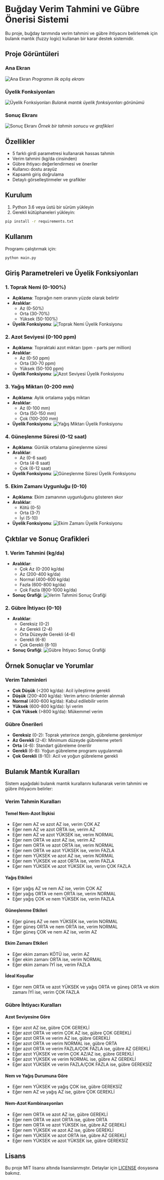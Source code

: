# Buğday Verim Tahmini ve Gübre Önerisi Sistemi

Bu proje, buğday tarımında verim tahmini ve gübre ihtiyacını belirlemek için bulanık mantık (fuzzy logic) kullanan bir karar destek sistemidir.

## Proje Görüntüleri

### Ana Ekran
![Ana Ekran](arayuz.png)
*Programın ilk açılış ekranı*

### Üyelik Fonksiyonları
![Üyelik Fonksiyonları](uyelik.png)
*Bulanık mantık üyelik fonksiyonları görünümü*

### Sonuç Ekranı
![Sonuç Ekranı](sonuc.png)
*Örnek bir tahmin sonucu ve grafikleri*

## Özellikler

- 5 farklı girdi parametresi kullanarak hassas tahmin
- Verim tahmini (kg/da cinsinden)
- Gübre ihtiyacı değerlendirmesi ve öneriler
- Kullanıcı dostu arayüz
- Kapsamlı giriş doğrulama
- Detaylı görselleştirmeler ve grafikler

## Kurulum

1. Python 3.6 veya üstü bir sürüm yükleyin
2. Gerekli kütüphaneleri yükleyin:
```bash
pip install -r requirements.txt
```

## Kullanım

Programı çalıştırmak için:
```bash
python main.py
```

## Giriş Parametreleri ve Üyelik Fonksiyonları

### 1. Toprak Nemi (0-100%)
- **Açıklama**: Toprağın nem oranını yüzde olarak belirtir
- **Aralıklar**:
  - Az (0-50%)
  - Orta (30-70%)
  - Yüksek (50-100%)
- **Üyelik Fonksiyonu**:
![Toprak Nemi Üyelik Fonksiyonu](images/membership_1.png)

### 2. Azot Seviyesi (0-100 ppm)
- **Açıklama**: Topraktaki azot miktarı (ppm - parts per million)
- **Aralıklar**:
  - Az (0-50 ppm)
  - Orta (30-70 ppm)
  - Yüksek (50-100 ppm)
- **Üyelik Fonksiyonu**:
![Azot Seviyesi Üyelik Fonksiyonu](images/membership_2.png)

### 3. Yağış Miktarı (0-200 mm)
- **Açıklama**: Aylık ortalama yağış miktarı
- **Aralıklar**:
  - Az (0-100 mm)
  - Orta (50-150 mm)
  - Çok (100-200 mm)
- **Üyelik Fonksiyonu**:
![Yağış Miktarı Üyelik Fonksiyonu](images/membership_3.png)

### 4. Güneşlenme Süresi (0-12 saat)
- **Açıklama**: Günlük ortalama güneşlenme süresi
- **Aralıklar**:
  - Az (0-6 saat)
  - Orta (4-8 saat)
  - Çok (6-12 saat)
- **Üyelik Fonksiyonu**:
![Güneşlenme Süresi Üyelik Fonksiyonu](images/membership_4.png)

### 5. Ekim Zamanı Uygunluğu (0-10)
- **Açıklama**: Ekim zamanının uygunluğunu gösteren skor
- **Aralıklar**:
  - Kötü (0-5)
  - Orta (3-7)
  - İyi (5-10)
- **Üyelik Fonksiyonu**:
![Ekim Zamanı Üyelik Fonksiyonu](images/membership_5.png)

## Çıktılar ve Sonuç Grafikleri

### 1. Verim Tahmini (kg/da)
- **Aralıklar**:
  - Çok Az (0-200 kg/da)
  - Az (200-400 kg/da)
  - Normal (400-600 kg/da)
  - Fazla (600-800 kg/da)
  - Çok Fazla (800-1000 kg/da)
- **Sonuç Grafiği**:
![Verim Tahmini Sonuç Grafiği](images/verim_sonuc.png)

### 2. Gübre İhtiyacı (0-10)
- **Aralıklar**:
  - Gereksiz (0-2)
  - Az Gerekli (2-4)
  - Orta Düzeyde Gerekli (4-6)
  - Gerekli (6-8)
  - Çok Gerekli (8-10)
- **Sonuç Grafiği**:
![Gübre İhtiyacı Sonuç Grafiği](images/gubre_sonuc.png)

## Örnek Sonuçlar ve Yorumlar

### Verim Tahminleri
- **Çok Düşük** (<200 kg/da): Acil iyileştirme gerekli
- **Düşük** (200-400 kg/da): Verim artırıcı önlemler alınmalı
- **Normal** (400-600 kg/da): Kabul edilebilir verim
- **Yüksek** (600-800 kg/da): İyi verim
- **Çok Yüksek** (>800 kg/da): Mükemmel verim

### Gübre Önerileri
- **Gereksiz** (0-2): Toprak yeterince zengin, gübreleme gerekmiyor
- **Az Gerekli** (2-4): Minimum düzeyde gübreleme yeterli
- **Orta** (4-6): Standart gübreleme önerilir
- **Gerekli** (6-8): Yoğun gübreleme programı uygulanmalı
- **Çok Gerekli** (8-10): Acil ve yoğun gübreleme gerekli

## Bulanık Mantık Kuralları

Sistem aşağıdaki bulanık mantık kurallarını kullanarak verim tahmini ve gübre ihtiyacını belirler:

### Verim Tahmin Kuralları

#### Temel Nem-Azot İlişkisi
- Eğer nem AZ ve azot AZ ise, verim ÇOK AZ
- Eğer nem AZ ve azot ORTA ise, verim AZ
- Eğer nem AZ ve azot YÜKSEK ise, verim NORMAL
- Eğer nem ORTA ve azot AZ ise, verim AZ
- Eğer nem ORTA ve azot ORTA ise, verim NORMAL
- Eğer nem ORTA ve azot YÜKSEK ise, verim FAZLA
- Eğer nem YÜKSEK ve azot AZ ise, verim NORMAL
- Eğer nem YÜKSEK ve azot ORTA ise, verim FAZLA
- Eğer nem YÜKSEK ve azot YÜKSEK ise, verim ÇOK FAZLA

#### Yağış Etkileri
- Eğer yağış AZ ve nem AZ ise, verim ÇOK AZ
- Eğer yağış ORTA ve nem ORTA ise, verim NORMAL
- Eğer yağış ÇOK ve nem YÜKSEK ise, verim FAZLA

#### Güneşlenme Etkileri
- Eğer güneş AZ ve nem YÜKSEK ise, verim NORMAL
- Eğer güneş ORTA ve nem ORTA ise, verim NORMAL
- Eğer güneş ÇOK ve nem AZ ise, verim AZ

#### Ekim Zamanı Etkileri
- Eğer ekim zamanı KÖTÜ ise, verim AZ
- Eğer ekim zamanı ORTA ise, verim NORMAL
- Eğer ekim zamanı İYİ ise, verim FAZLA

#### İdeal Koşullar
- Eğer nem ORTA ve azot YÜKSEK ve yağış ORTA ve güneş ORTA ve ekim zamanı İYİ ise, verim ÇOK FAZLA

### Gübre İhtiyacı Kuralları

#### Azot Seviyesine Göre
- Eğer azot AZ ise, gübre ÇOK GEREKLİ
- Eğer azot ORTA ve verim ÇOK AZ ise, gübre ÇOK GEREKLİ
- Eğer azot ORTA ve verim AZ ise, gübre GEREKLİ
- Eğer azot ORTA ve verim NORMAL ise, gübre ORTA
- Eğer azot ORTA ve verim FAZLA/ÇOK FAZLA ise, gübre AZ GEREKLİ
- Eğer azot YÜKSEK ve verim ÇOK AZ/AZ ise, gübre GEREKLİ
- Eğer azot YÜKSEK ve verim NORMAL ise, gübre AZ GEREKLİ
- Eğer azot YÜKSEK ve verim FAZLA/ÇOK FAZLA ise, gübre GEREKSİZ

#### Nem ve Yağış Durumuna Göre
- Eğer nem YÜKSEK ve yağış ÇOK ise, gübre GEREKSİZ
- Eğer nem AZ ve yağış AZ ise, gübre ÇOK GEREKLİ

#### Nem-Azot Kombinasyonları
- Eğer nem ORTA ve azot AZ ise, gübre GEREKLİ
- Eğer nem ORTA ve azot ORTA ise, gübre ORTA
- Eğer nem ORTA ve azot YÜKSEK ise, gübre AZ GEREKLİ
- Eğer nem YÜKSEK ve azot AZ ise, gübre GEREKLİ
- Eğer nem YÜKSEK ve azot ORTA ise, gübre AZ GEREKLİ
- Eğer nem YÜKSEK ve azot YÜKSEK ise, gübre GEREKSİZ

## Lisans

Bu proje MIT lisansı altında lisanslanmıştır. Detaylar için [LICENSE](LICENSE) dosyasına bakınız. 